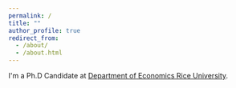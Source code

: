 ```yaml
---
permalink: /
title: ""
author_profile: true
redirect_from: 
  - /about/
  - /about.html
---
```


I'm a Ph.D Candidate at [Department of Economics Rice University]("economics.rice.edu").

